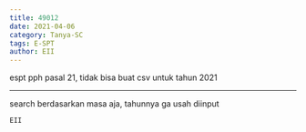 ```yaml
---
title: 49012
date: 2021-04-06
category: Tanya-SC
tags: E-SPT
author: EII
---
```


espt pph pasal 21, tidak bisa buat csv untuk tahun 2021

---

search berdasarkan masa aja, tahunnya ga usah diinput

`EII`
